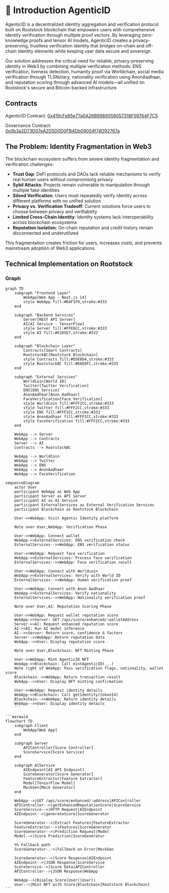 # 🥳 Introduction AgenticID 

AgenticID is a decentralized identity aggregation and verification protocol built on Rootstock blockchain that empowers users with comprehensive identity verification through multiple proof vectors. By leveraging zero-knowledge proofs and tensor AI models, AgenticID creates a privacy-preserving, trustless verification identity that bridges on-chain and off-chain identity elements while keeping user data secure and sovereign.

Our solution addresses the critical need for reliable, privacy-preserving identity in Web3 by combining multiple verification methods: ENS verification, liveness detection, humanity proof via Worldchain, social media verification through TLSNotary, nationality verification using AnonAadhaar, and reputation scoring through advanced AI models—all unified on Rootstock's secure and Bitcoin-backed infrastructure.

## Contracts

AgenticID Contract: [0x419cFe85e77a0A26B9989059057318F59764F7C5](https://explorer.testnet.rootstock.io/address/0x419cFe85e77a0A26B9989059057318F59764F7C5)

Governance Contract: [0x0b3a2D73D07eA2D5D0D0FB4Db09004f74D92767a](https://explorer.testnet.rootstock.io/address/0x0b3a2D73D07eA2D5D0D0FB4Db09004f74D92767a)

## The Problem: Identity Fragmentation in Web3

The blockchain ecosystem suffers from severe identity fragmentation and verification challenges:

- **Trust Gap**: DeFi protocols and DAOs lack reliable mechanisms to verify real human users without compromising privacy
- **Sybil Attacks**: Projects remain vulnerable to manipulation through multiple fake identities
- **Siloed Verification**: Users must repeatedly verify identity across different platforms with no unified solution
- **Privacy vs. Verification Tradeoff**: Current solutions force users to choose between privacy and verifiability
- **Limited Cross-Chain Identity**: Identity systems lack interoperability across blockchain ecosystems
- **Reputation Isolation**: On-chain reputation and credit history remain disconnected and underutilized

This fragmentation creates friction for users, increases costs, and prevents mainstream adoption of Web3 applications.

## Technical Implementation on Rootstock

### Graph
```mermaid
graph TD
    subgraph "Frontend Layer"
        WebApp[Web App - Next.js 14]
        style WebApp fill:#D4F1F9,stroke:#333
    end

    subgraph "Backend Services"
        Server[REST API Server]
        AI[AI Service - TensorFlow]
        style Server fill:#FFE6CC,stroke:#333
        style AI fill:#E1D5E7,stroke:#333
    end

    subgraph "Blockchain Layer"
        Contracts[Smart Contracts]
        RootstockBC[Rootstock Blockchain]
        style Contracts fill:#D5E8D4,stroke:#333
        style RootstockBC fill:#DAE8FC,stroke:#333
    end

    subgraph "External Services"
        WorldCoin[World ID]
        Twitter[Twitter Verification]
        ENS[ENS Service]
        AnonAadhaar[Anon Aadhaar]
        FaceVerification[Face Verification]
        style WorldCoin fill:#FFF2CC,stroke:#333
        style Twitter fill:#FFF2CC,stroke:#333
        style ENS fill:#FFF2CC,stroke:#333
        style AnonAadhaar fill:#FFF2CC,stroke:#333
        style FaceVerification fill:#FFF2CC,stroke:#333
    end

    WebApp --> Server
    WebApp --> Contracts
    Server --> AI
    Contracts --> RootstockBC

    WebApp --> WorldCoin
    WebApp --> Twitter
    WebApp --> ENS
    WebApp --> AnonAadhaar
    WebApp --> FaceVerification
```

````mermaid
sequenceDiagram
    actor User
    participant WebApp as Web App
    participant Server as API Server
    participant AI as AI Service
    participant ExternalServices as External Verification Services
    participant Blockchain as Rootstock Blockchain

    User->>WebApp: Visit Agentic Identity platform

    Note over User,WebApp: Verification Phase

    User->>WebApp: Connect wallet
    WebApp->>ExternalServices: ENS verification check
    ExternalServices-->>WebApp: ENS verification status

    User->>WebApp: Request face verification
    WebApp->>ExternalServices: Process face verification
    ExternalServices-->>WebApp: Face verification result

    User->>WebApp: Connect with Worldcoin
    WebApp->>ExternalServices: Verify with World ID
    ExternalServices-->>WebApp: Human verification proof

    User->>WebApp: Connect with Anon Aadhaar
    WebApp->>ExternalServices: Verify nationality
    ExternalServices-->>WebApp: Nationality verification proof

    Note over User,AI: Reputation Scoring Phase

    User->>WebApp: Request wallet reputation score
    WebApp->>Server: GET /api/score/enhanced/:walletAddress
    Server->>AI: Request enhanced reputation score
    AI->>AI: Run AI model inference
    AI-->>Server: Return score, confidence & factors
    Server-->>WebApp: Return reputation data
    WebApp-->>User: Display reputation score

    Note over User,Blockchain: NFT Minting Phase

    User->>WebApp: Mint AgenticID NFT
    WebApp->>Blockchain: Call mintAgenticID(...)
    Note right of WebApp: Pass verification flags, nationality, wallet score
    Blockchain-->>WebApp: Return transaction result
    WebApp-->>User: Display NFT minting confirmation

    User->>WebApp: Request identity details
    WebApp->>Blockchain: Call getIdentity(tokenId)
    Blockchain-->>WebApp: Return identity details
    WebApp-->>User: Display identity details
    ```

```mermaid
flowchart TD
    subgraph Client
        WebApp[Web App]
    end

    subgraph Server
        APIController[Score Controller]
        ScoreService[Score Service]
    end

    subgraph AIService
        AIEndpoint[AI API Endpoint]
        ScoreGenerator[Score Generator]
        FeatureExtractor[Feature Extractor]
        Model[TensorFlow Model]
        MockGen[Mock Generator]
    end

    WebApp-->|GET /api/score/enhanced/:address|APIController
    APIController-->|getEnhancedReputationScore|ScoreService
    ScoreService-->|HTTP Request|AIEndpoint
    AIEndpoint-->|generateScore|ScoreGenerator

    ScoreGenerator-->|Extract Features|FeatureExtractor
    FeatureExtractor-->|Features|ScoreGenerator
    ScoreGenerator-->|Prediction Request|Model
    Model-->|Score Prediction|ScoreGenerator

    %% Fallback path
    ScoreGenerator-.->|Fallback on Error|MockGen

    ScoreGenerator-->|Score Response|AIEndpoint
    AIEndpoint-->|JSON Response|ScoreService
    ScoreService-->|Score Data|APIController
    APIController-->|JSON Response|WebApp

    WebApp-->|Display Score|User((User))
    User-->|Mint NFT with Score|Blockchain[Rootstock Blockchain]
```
